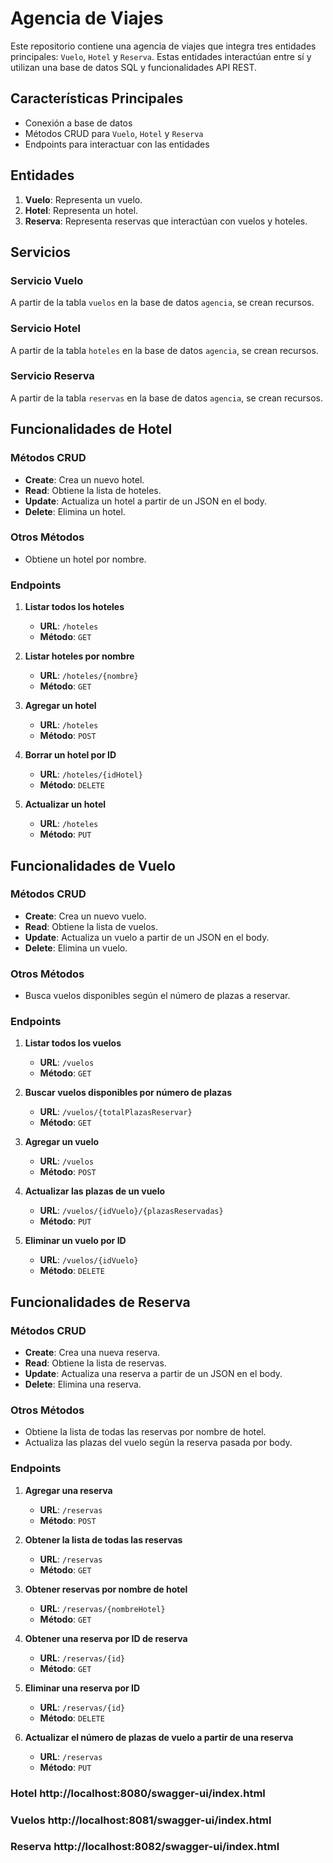 # Agencia de Viajes

Este repositorio contiene una agencia de viajes que integra tres entidades principales: `Vuelo`, `Hotel` y `Reserva`. Estas entidades interactúan entre sí y utilizan una base de datos SQL y funcionalidades API REST.

## Características Principales
- Conexión a base de datos
- Métodos CRUD para `Vuelo`, `Hotel` y `Reserva`
- Endpoints para interactuar con las entidades

## Entidades
1. **Vuelo**: Representa un vuelo.
2. **Hotel**: Representa un hotel.
3. **Reserva**: Representa reservas que interactúan con vuelos y hoteles.

## Servicios

### Servicio Vuelo
A partir de la tabla `vuelos` en la base de datos `agencia`, se crean recursos.

### Servicio Hotel
A partir de la tabla `hoteles` en la base de datos `agencia`, se crean recursos.

### Servicio Reserva
A partir de la tabla `reservas` en la base de datos `agencia`, se crean recursos.

## Funcionalidades de Hotel

### Métodos CRUD
- **Create**: Crea un nuevo hotel.
- **Read**: Obtiene la lista de hoteles.
- **Update**: Actualiza un hotel a partir de un JSON en el body.
- **Delete**: Elimina un hotel.

### Otros Métodos
- Obtiene un hotel por nombre.

### Endpoints
1. **Listar todos los hoteles**
   - **URL**: `/hoteles`
   - **Método**: `GET`

2. **Listar hoteles por nombre**
   - **URL**: `/hoteles/{nombre}`
   - **Método**: `GET`

3. **Agregar un hotel**
   - **URL**: `/hoteles`
   - **Método**: `POST`

4. **Borrar un hotel por ID**
   - **URL**: `/hoteles/{idHotel}`
   - **Método**: `DELETE`

5. **Actualizar un hotel**
   - **URL**: `/hoteles`
   - **Método**: `PUT`

## Funcionalidades de Vuelo

### Métodos CRUD
- **Create**: Crea un nuevo vuelo.
- **Read**: Obtiene la lista de vuelos.
- **Update**: Actualiza un vuelo a partir de un JSON en el body.
- **Delete**: Elimina un vuelo.

### Otros Métodos
- Busca vuelos disponibles según el número de plazas a reservar.

### Endpoints
1. **Listar todos los vuelos**
   - **URL**: `/vuelos`
   - **Método**: `GET`

2. **Buscar vuelos disponibles por número de plazas**
   - **URL**: `/vuelos/{totalPlazasReservar}`
   - **Método**: `GET`

3. **Agregar un vuelo**
   - **URL**: `/vuelos`
   - **Método**: `POST`

4. **Actualizar las plazas de un vuelo**
   - **URL**: `/vuelos/{idVuelo}/{plazasReservadas}`
   - **Método**: `PUT`

5. **Eliminar un vuelo por ID**
   - **URL**: `/vuelos/{idVuelo}`
   - **Método**: `DELETE`

## Funcionalidades de Reserva

### Métodos CRUD
- **Create**: Crea una nueva reserva.
- **Read**: Obtiene la lista de reservas.
- **Update**: Actualiza una reserva a partir de un JSON en el body.
- **Delete**: Elimina una reserva.

### Otros Métodos
- Obtiene la lista de todas las reservas por nombre de hotel.
- Actualiza las plazas del vuelo según la reserva pasada por body.

### Endpoints
1. **Agregar una reserva**
   - **URL**: `/reservas`
   - **Método**: `POST`

2. **Obtener la lista de todas las reservas**
   - **URL**: `/reservas`
   - **Método**: `GET`

3. **Obtener reservas por nombre de hotel**
   - **URL**: `/reservas/{nombreHotel}`
   - **Método**: `GET`

4. **Obtener una reserva por ID de reserva**
   - **URL**: `/reservas/{id}`
   - **Método**: `GET`

5. **Eliminar una reserva por ID**
   - **URL**: `/reservas/{id}`
   - **Método**: `DELETE`

6. **Actualizar el número de plazas de vuelo a partir de una reserva**
   - **URL**: `/reservas`
   - **Método**: `PUT`
###  Hotel http://localhost:8080/swagger-ui/index.html
### Vuelos http://localhost:8081/swagger-ui/index.html
### Reserva http://localhost:8082/swagger-ui/index.html

